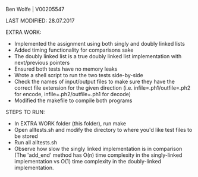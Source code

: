 
Ben Wolfe | V00205547

LAST MODIFIED:
28.07.2017

EXTRA WORK:
* Implemented the assignment using both singly and doubly linked lists
* Added timing functionality for comparisons sake
* The doubly linked list is a true doubly linked list implementation with next/previous pointers 
* Ensured both tests have no memory leaks
* Wrote a shell script to run the two tests side-by-side
* Check the names of input/output files to make sure they have the correct file extension for the given direction (i.e. infile=.ph1/outfile=.ph2 for encode, infile=.ph2/outfile=.ph1 for decode)
* Modified the makefile to compile both programs

STEPS TO RUN:
* In EXTRA WORK folder (this folder), run make
* Open alltests.sh and modify the directory to where you'd like test files to be stored
* Run all alltests.sh
* Observe how slow the singly linked implementation is in comparison (The 'add_end' method has O(n) time complexity in the singly-linked implementation vs O(1) time complexity in the doubly-linked implementation.

